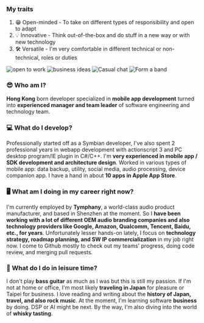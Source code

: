 ### My traits
1. 😁 Open-minded - To take on different types of responsibility and open to adapt
2. 💡 Innovative - Think out-of-the-box and do stuff in a new way or with new technology
3. 🛠 Versatile - I'm very comfortable in different technical or non-technical, roles or duties

![open to work](https://img.shields.io/badge/job%20opportunities-no-red) ![business ideas](https://img.shields.io/badge/business%20ideas-yes-green) ![Casual chat](https://img.shields.io/badge/casual%20talk-welcome-brightgreen) ![Form a band](https://img.shields.io/badge/form%20a%20band-of%20course!-brightgreen)

### 😎 Who am I?
**Hong Kong** born developer specialized in **mobile app development** turned into **experienced manager and team leader** of software engineering and technology team.

### 💻 What do I develop?
Professionally started off as a Symbian developer, I've also spent 2 professional years in webapp development with actionscript 3 and PC desktop program/IE plugin in C#/C++. I'm **very experienced in mobile app / SDK development and architecture design**. Worked in various types of mobile app: data backup, utility, social media, audio processing, device companion app. I have a hand in about **10 apps in Apple App Store**.

### 🖥 What am I doing in my career right now?
I'm currently employed by **Tymphany**, a world-class audio product manufacturer, and based in Shenzhen at the moment. So I **have been working with a lot of different OEM audio branding companies and also technology providers like Google, Amazon, Qualcomm, Tencent, Baidu, etc., for years**. Unfortunately lesser hands-on lately, I focus on **technology strategy, roadmap planning, and SW IP commercialization** in my job right now. I come to Github mostly to check out my teams' progress, doing code review, and merging pull requests.

### 🎸 What do I do in leisure time?
I don't play **bass guitar** as much as I was but this is still my passion. If I'm not at home or office, I'm most likely **traveling in Japan** for pleasure or Taipei for business. I love reading and writing about the **history of Japan, travel, and also rock music**. At the moment, I'm learning software **business** by doing. DSP or AI might be next. By the way, I'm also diving into the world of **whisky tasting**.

<!--
**yickhong/yickhong** is a ✨ _special_ ✨ repository because its `README.md` (this file) appears on your GitHub profile.

Here are some ideas to get you started:

- 🔭 I’m currently working on ...
- 🌱 I’m currently learning ...
- 👯 I’m looking to collaborate on ...
- 🤔 I’m looking for help with ...
- 💬 Ask me about ...
- 📫 How to reach me: ...
- 😄 Pronouns: ...
- ⚡ Fun fact: ...
-->

